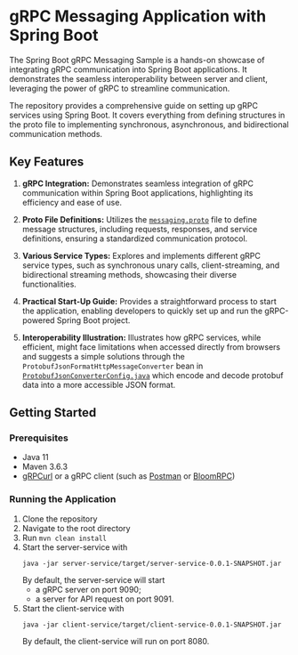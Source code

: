 # gRPC Messaging Application with Spring Boot

The Spring Boot gRPC Messaging Sample is a hands-on showcase of integrating gRPC communication into Spring Boot
applications. It demonstrates the seamless interoperability between server and client, leveraging the power of gRPC to
streamline communication.

The repository provides a comprehensive guide on setting up gRPC services using Spring Boot. It covers everything from
defining structures in the proto file to implementing synchronous, asynchronous, and bidirectional
communication methods.

## Key Features

1. **gRPC Integration:** Demonstrates seamless integration of gRPC communication within Spring Boot applications,
   highlighting its efficiency and ease of use.

2. **Proto File Definitions:** Utilizes the [`messaging.proto`](grpc-interface/src/main/proto/messaging.proto) file to
   define message structures, including requests, responses, and service definitions, ensuring a standardized
   communication protocol.

3. **Various Service Types:** Explores and implements different gRPC service types, such as synchronous unary calls,
   client-streaming, and bidirectional streaming methods, showcasing their diverse functionalities.

4. **Practical Start-Up Guide:** Provides a straightforward process to start the application, enabling developers to
   quickly set up and run the gRPC-powered Spring Boot project.

5. **Interoperability Illustration:** Illustrates how gRPC services, while efficient, might face limitations when
   accessed directly from browsers and suggests a simple solutions through
   the `ProtobufJsonFormatHttpMessageConverter` bean
   in [`ProtobufJsonConverterConfig.java`](server-service/src/main/java/dev/federicopellegatta/serverservice/config/ProtobufJsonConverterConfig.java)
   which encode and decode protobuf data into a more accessible JSON format.

## Getting Started

### Prerequisites

- Java 11
- Maven 3.6.3
- [gRPCurl](https://aristanetworks.github.io/openmgmt/examples/gnoi/grpcurl/) or a gRPC client (such
  as [Postman](https://www.postman.com/) or [BloomRPC](https://appimage.github.io/BloomRPC/))

### Running the Application

1. Clone the repository
2. Navigate to the root directory
3. Run `mvn clean install`
4. Start the server-service with
   ```shell
   java -jar server-service/target/server-service-0.0.1-SNAPSHOT.jar
   ``` 
   By default, the
   server-service will start
    - a gRPC server on port 9090;
    - a server for API request on port 9091.
5. Start the client-service with
   ```shell
   java -jar client-service/target/client-service-0.0.1-SNAPSHOT.jar
   ```
   By default, the client-service will run on port 8080.
